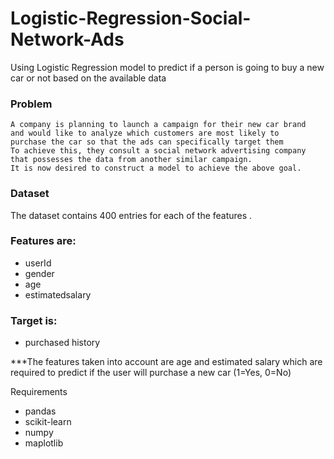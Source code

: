 # Logistic-Regression-Social-Network-Ads
  Using Logistic Regression model to predict if a person is going to buy a new car or not based      on the available data
  
### Problem
    A company is planning to launch a campaign for their new car brand 
    and would like to analyze which customers are most likely to 
    purchase the car so that the ads can specifically target them 
    To achieve this, they consult a social network advertising company 
    that possesses the data from another similar campaign. 
    It is now desired to construct a model to achieve the above goal.
    
### Dataset
The dataset contains 400 entries for each of the features .

### Features are:
- userId
- gender
- age
- estimatedsalary 

### Target is:
- purchased history
  
***The features taken into account are age and estimated salary which are 
required to predict if the user will purchase a new car (1=Yes, 0=No)

Requirements
- pandas
- scikit-learn
- numpy
- maplotlib
